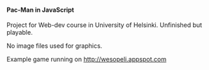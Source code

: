 #### Pac-Man in JavaScript

Project for Web-dev course in University of Helsinki. Unfinished but playable.

No image files used for graphics.

Example game running on http://wesopeli.appspot.com

